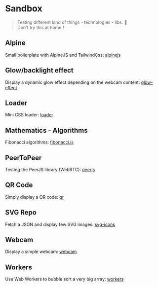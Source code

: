 # Sandbox
> Testing different kind of things - technologies - libs. :space_invader:  
> Don't try this at home !



## Alpine
Small boilerplate with AlpineJS and TailwindCss: [alpinejs](alpinejs)


## Glow/backlight effect
Display a dynamic glow effect depending on the webcam content: [glow-effect](glow-effect)


## Loader
Mini CSS loader: [loader](loader)


## Mathematics - Algorithms
Fibonacci algorithms: [fibonacci.js](mathematics/fibonacci.js)


## PeerToPeer
Testing the PeerJS library (WebRTC): [peerjs](peerjs)


## QR Code
Simply display a QR code: [qr](qr)


## SVG Repo
Fetch a JSON and display few SVG images: [svg-icons](svg-icons)


## Webcam
Display a simple webcam: [webcam](webcam)


## Workers
Use Web Workers to bubble sort a very big array: [workers](workers)
